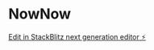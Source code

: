 # NowNow

[Edit in StackBlitz next generation editor ⚡️](https://stackblitz.com/~/github.com/aayushi-1011/NowNow)
